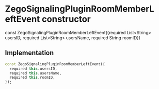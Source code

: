 


# ZegoSignalingPluginRoomMemberLeftEvent constructor






const
ZegoSignalingPluginRoomMemberLeftEvent({required List&lt;String> usersID, required List&lt;String> usersName, required String roomID})





## Implementation

```dart
const ZegoSignalingPluginRoomMemberLeftEvent({
  required this.usersID,
  required this.usersName,
  required this.roomID,
});
```







